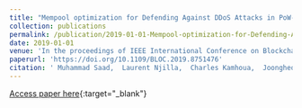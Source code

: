```yaml
---
title: "Mempool optimization for Defending Against DDoS Attacks in PoW-based Blockchain Systems"
collection: publications
permalink: /publication/2019-01-01-Mempool-optimization-for-Defending-Against-DDoS-Attacks-in-PoW-based-Blockchain-Systems
date: 2019-01-01
venue: 'In the proceedings of IEEE International Conference on Blockchain and Cryptocurrency, ICBC 2019, Seoul, Korea (South), May 14-17, 2019'
paperurl: 'https://doi.org/10.1109/BLOC.2019.8751476'
citation: ' Muhammad Saad,  Laurent Njilla,  Charles Kamhoua,  Joongheon Kim,  DaeHun Nyang,  Aziz Mohaisen, &quot;Mempool optimization for Defending Against DDoS Attacks in PoW-based Blockchain Systems.&quot; In the proceedings of IEEE International Conference on Blockchain and Cryptocurrency, ICBC 2019, Seoul, Korea (South), May 14-17, 2019, 2019.'
---
```

[Access paper here](https://doi.org/10.1109/BLOC.2019.8751476){:target="_blank"}
